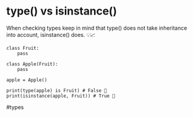 # type() vs isinstance()

When checking types keep in mind that type() does not take inheritance into account, isinstance() does. 💡📈

```
class Fruit:
    pass

class Apple(Fruit):
    pass

apple = Apple()

print(type(apple) is Fruit) # False 🤔
print(isinstance(apple, Fruit)) # True 🎉
```

#types

